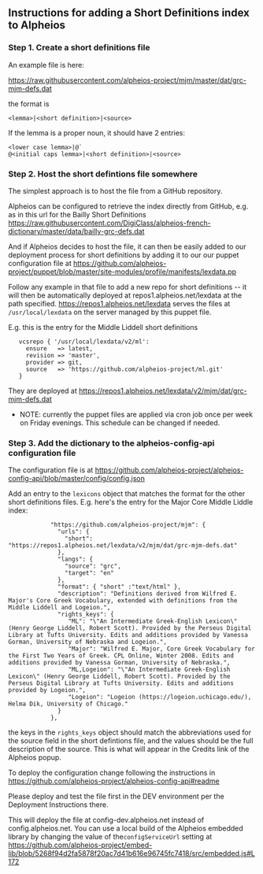 ## Instructions for adding a Short Definitions index to Alpheios

### Step 1. Create a short definitions file

An example file is here:

https://raw.githubusercontent.com/alpheios-project/mjm/master/dat/grc-mjm-defs.dat

the format is

`<lemma>|<short definition>|<source>`

If the lemma is a proper noun, it should have 2 entries:

```
<lower case lemma>|@`
@<initial caps lemma>|<short definition>|<source>
```

### Step 2. Host the short defintions file somewhere

The simplest approach is to host the file from a GitHub repository. 

Alpheios can be configured to retrieve the index directly from GitHub, e.g. as in this url for the Bailly Short Definitions https://raw.githubusercontent.com/DigiClass/alpheios-french-dictionary/master/data/bailly-grc-defs.dat

And if Alpheios decides to host the file, it can then be easily added to our deployment process for short definitions by adding it to our our puppet configuration file at  https://github.com/alpheios-project/puppet/blob/master/site-modules/profile/manifests/lexdata.pp

Follow any example in that file to add a new repo for short definitions -- it will then be automatically deployed at repos1.alpheios.net/lexdata at the path specified. 
https://repos1.alpheios.net/lexdata serves the files at `/usr/local/lexdata` on the server managed by this puppet file.

E.g. this is the entry for the Middle Liddell short definitions

```
   vcsrepo { '/usr/local/lexdata/v2/ml':
     ensure   => latest,
     revision => 'master',
     provider => git,
     source   => 'https://github.com/alpheios-project/ml.git'
   }
```

They are deployed at https://repos1.alpheios.net/lexdata/v2/mjm/dat/grc-mjm-defs.dat

* NOTE: currently the puppet files are applied via cron job once per week on Friday evenings. This schedule can be changed if needed. 

### Step 3. Add the dictionary to the alpheios-config-api configuration file

The configuration file is at https://github.com/alpheios-project/alpheios-config-api/blob/master/config/config.json

Add an entry to the `lexicons` object that matches the format for the other short definitions files. E.g. here's the entry for the Major Core Middle Liddle index:

```
            "https://github.com/alpheios-project/mjm": {
              "urls": {
                "short": "https://repos1.alpheios.net/lexdata/v2/mjm/dat/grc-mjm-defs.dat"
              },
              "langs": {
                "source": "grc",
                "target": "en"
              },
              "format": { "short" :"text/html" },
              "description": "Definitions derived from Wilfred E. Major's Core Greek Vocabulary, extended with definitions from the Middle Liddell and Logeion.",
              "rights_keys": {
                 "ML": "\"An Intermediate Greek-English Lexicon\" (Henry George Liddell, Robert Scott). Provided by the Perseus Digital Library at Tufts University. Edits and additions provided by Vanessa Gorman, University of Nebraska and Logeion.",
                 "Major": "Wilfred E. Major, Core Greek Vocabulary for the First Two Years of Greek. CPL Online, Winter 2008. Edits and additions provided by Vanessa Gorman, University of Nebraska.",
                 "ML,Logeion": "\"An Intermediate Greek-English Lexicon\" (Henry George Liddell, Robert Scott). Provided by the Perseus Digital Library at Tufts University. Edits and additions provided by Logeion.",
                 "Logeion": "Logeion (https://logeion.uchicago.edu/), Helma Dik, University of Chicago."
              }
            },
```

the keys in the `rights_keys` object should match the abbreviations used for the source field in the short defintions file, and the values should be the full description of the source. This is what will appear in the Credits link of the Alpheios popup.

To deploy the configuration change following the instructions in https://github.com/alpheios-project/alpheios-config-api#readme

Please deploy and test the file first in the DEV environment per the Deployment Instructions there. 

This will deploy the file at config-dev.alpheios.net instead of config.alpheios.net.  You can use a local build of the Alpheios embedded library by changing the value of the`configServiceUrl` setting at https://github.com/alpheios-project/embed-lib/blob/5268f94d2fa5878f20ac7d41b616e96745fc7418/src/embedded.js#L172


